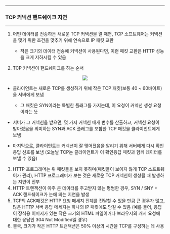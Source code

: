 -----
### TCP 커넥션 핸드쉐이크 지연
-----
1. 어떤 데이터를 전송하든 새로운 TCP 커넥션을 열 때면, TCP 소프트웨어는 커넥션을 맺기 위한 조건을 맞추기 위해 연속으로 IP 패킷 교환
   - 작은 크기의 데이터 전송에 커넥션이 사용된다면, 이런 패킷 교환은 HTTP 성능을 크게 저하시킬 수 있음

2. TCP 커넥션이 핸드쉐이크를 하는 순서
<div align="center">
<img src="https://github.com/user-attachments/assets/22413ed5-9f4c-4f6c-a09a-1d95a4f58641">
</div>

   - 클라이언트는 새로운 TCP를 생성하기 위해 작은 TCP 패킷(보통 40 ~ 60바이트)을 서버에게 보냄
     + 그 패킷은 SYN이라는 특별한 플래그를 가지는데, 이 요청이 커넥션 생성 요청이라는 뜻

   - 서버가 그 커넥션을 받으면, 몇 가지 커넥션 매개 변수를 산출하고, 커넥션 요청이 받아졌음을 의미하는 SYN과 ACK 플래그를 포함한 TCP 패킷을 클라이언트에게 보냄
   - 마지막으로, 클라이언트는 커넥션이 잘 맺어졌음을 알리기 위해 서버에게 다시 확인 응답 신호를 보냄 (오늘날 TCP는 클라이언트가 이 확인응답 패킷과 함께 데이터를 보낼 수 있음)

3. HTTP 프로그래머는 위 패킷들을 보지 못하며(패킷들이 보이지 않게 TCP 소프트웨어가 관리), HTTP 프로그래머가 보는 것은 새로운 TCP 커넥션이 생성될 때 발생하는 지연이 전부
4. HTTP 트랜잭션이 아주 큰 데이터를 주고받지 않는 평범한 경우, SYN / SNY + ACK 핸드쉐이크가 눈에 띄는 지연을 발생
5. TCP의 ACK패킷은 HTTP 요청 메세지 전체를 전달할 수 있을 만큼 큰 경우가 많고, 많은 HTTP 서버 응답 메세지는 하나의 IP 패킷에도 담길 수 있음 (예를 들어, 응답이 장식용 이미지가 있는 작은 크기의 HTML 파일이거나 브라우저의 캐시 요청에 대한 응답인 304 Not Modified일 경우)
6. 결국, 크기가 작은 HTTP 트랜잭션은 50% 이상의 시간을 TCP를 구성하는 데 사용
